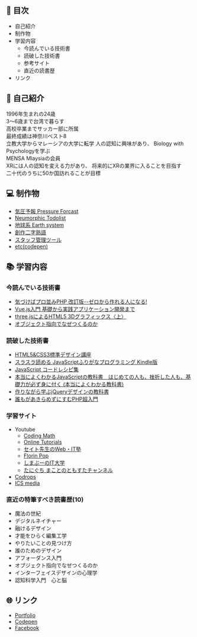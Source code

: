 ## 🔖 目次
- 自己紹介
- 制作物
- 学習内容
  - 今読んでいる技術書
  - 読破した技術書
  - 参考サイト
  - 直近の読書歴
- リンク
## 🔎 自己紹介
1996年生まれの24歳  
3～6歳まで台湾で暮らす  
高校卒業までサッカー部に所属  
最終成績は神奈川ベスト8  
立教大学からマレーシアの大学に転学 
人の認知に興味があり、 
Biology with Psychologyを学ぶ  
MENSA Mlaysiaの会員  
XRには人の認知を変える力があり、 
将来的にXRの業界に入ることを目指す  
二十代のうちに50か国訪れることが目標 

## 💻 制作物
- [気圧予報 Pressure Forcast](./weather/README.md)
- [Neumorphic Todolist](./todoList/README.md)
- [地球系 Earth system](./earth/README.md)
- [創作二字熟語](./niji/README.md)
- [スタッフ管理ツール](./staff/README.md)
- [etc(codepen)](https://codepen.io/your-work/)

## 📚 学習内容
### 今読んでいる技術書
- [気づけばプロ並みPHP 改訂版--ゼロから作れる人になる! ](https://www.amazon.co.jp/%E6%B0%97%E3%81%A5%E3%81%91%E3%81%B0%E3%83%97%E3%83%AD%E4%B8%A6%E3%81%BFPHP-%E6%94%B9%E8%A8%82%E7%89%88-%E3%82%BC%E3%83%AD%E3%81%8B%E3%82%89%E4%BD%9C%E3%82%8C%E3%82%8B%E4%BA%BA%E3%81%AB%E3%81%AA%E3%82%8B-%E8%B0%B7%E8%97%A4-%E8%B3%A2%E4%B8%80/dp/4865940650/ref=sr_1_5?__mk_ja_JP=%E3%82%AB%E3%82%BF%E3%82%AB%E3%83%8A&dchild=1&keywords=php&qid=1605953454&sr=8-5)
- [Vue.js入門 基礎から実践アプリケーション開発まで](https://www.amazon.co.jp/Vue-js%E5%85%A5%E9%96%80-%E5%9F%BA%E7%A4%8E%E3%81%8B%E3%82%89%E5%AE%9F%E8%B7%B5%E3%82%A2%E3%83%97%E3%83%AA%E3%82%B1%E3%83%BC%E3%82%B7%E3%83%A7%E3%83%B3%E9%96%8B%E7%99%BA%E3%81%BE%E3%81%A7-%E5%B7%9D%E5%8F%A3-%E5%92%8C%E4%B9%9F-ebook/dp/B07J6FP6NQ/ref=sr_1_6?__mk_ja_JP=%E3%82%AB%E3%82%BF%E3%82%AB%E3%83%8A&dchild=1&keywords=vue.js&qid=1605953484&sr=8-6)
- [three.jsによるHTML5 3Dグラフィックス〈上〉](https://www.amazon.co.jp/three-js%E3%81%AB%E3%82%88%E3%82%8BHTML5-3D%E3%82%B0%E3%83%A9%E3%83%95%E3%82%A3%E3%83%83%E3%82%AF%E3%82%B9%E3%80%88%E4%B8%8A%E3%80%89-%E9%81%A0%E8%97%A4-%E7%90%86%E5%B9%B3/dp/4877833234/ref=sr_1_5?__mk_ja_JP=%E3%82%AB%E3%82%BF%E3%82%AB%E3%83%8A&dchild=1&keywords=three.js&qid=1605953601&sr=8-5)
- [オブジェクト指向でなぜつくるのか](https://www.amazon.co.jp/%E3%82%AA%E3%83%96%E3%82%B8%E3%82%A7%E3%82%AF%E3%83%88%E6%8C%87%E5%90%91%E3%81%A7%E3%81%AA%E3%81%9C%E3%81%A4%E3%81%8F%E3%82%8B%E3%81%AE%E3%81%8B-%E7%AC%AC2%E7%89%88-%E5%B9%B3%E6%BE%A4-%E7%AB%A0/dp/4822284654)

### 読破した技術書
- [HTML5&CSS3標準デザイン講座](https://www.amazon.co.jp/HTML5-CSS3%E6%A8%99%E6%BA%96%E3%83%87%E3%82%B6%E3%82%A4%E3%83%B3%E8%AC%9B%E5%BA%A7-30LESSONS%E3%80%90%E7%AC%AC2%E7%89%88%E3%80%91-%E8%8D%89%E9%87%8E-%E3%81%82%E3%81%91%E3%81%BF/dp/4798158135/ref=sr_1_34?__mk_ja_JP=%E3%82%AB%E3%82%BF%E3%82%AB%E3%83%8A&dchild=1&keywords=html+css&qid=1605889555&sr=8-34)
- [スラスラ読める JavaScriptふりがなプログラミング Kindle版 ](https://www.amazon.co.jp/%E3%82%B9%E3%83%A9%E3%82%B9%E3%83%A9%E8%AA%AD%E3%82%81%E3%82%8B-JavaScript%E3%81%B5%E3%82%8A%E3%81%8C%E3%81%AA%E3%83%97%E3%83%AD%E3%82%B0%E3%83%A9%E3%83%9F%E3%83%B3%E3%82%B0-%E5%8F%8A%E5%B7%9D%E5%8D%93%E4%B9%9F-ebook/dp/B07DR76HSG/ref=sr_1_8?__mk_ja_JP=%E3%82%AB%E3%82%BF%E3%82%AB%E3%83%8A&dchild=1&keywords=javascript&qid=1605889638&sr=8-8)
- [JavaScript コードレシピ集](https://www.amazon.co.jp/JavaScript-%E3%82%B3%E3%83%BC%E3%83%89%E3%83%AC%E3%82%B7%E3%83%94%E9%9B%86-%E6%B1%A0%E7%94%B0-%E6%B3%B0%E5%BB%B6/dp/4297103680/ref=sr_1_1_sspa?__mk_ja_JP=%E3%82%AB%E3%82%BF%E3%82%AB%E3%83%8A&dchild=1&keywords=javascript&qid=1605889638&sr=8-1-spons&psc=1&spLa=ZW5jcnlwdGVkUXVhbGlmaWVyPUExRlE0TEs3SFlLMVpDJmVuY3J5cHRlZElkPUEwMDgzNDI3MjFESVZGUE9ZTkFMMSZlbmNyeXB0ZWRBZElkPUExUVVPWFpTU1pXVUdJJndpZGdldE5hbWU9c3BfYXRmJmFjdGlvbj1jbGlja1JlZGlyZWN0JmRvTm90TG9nQ2xpY2s9dHJ1ZQ==)
- [本当によくわかるJavaScriptの教科書　はじめての人も、挫折した人も、基礎力が必ず身に付く (本当によくわかる教科書)](https://www.amazon.co.jp/%E6%9C%AC%E5%BD%93%E3%81%AB%E3%82%88%E3%81%8F%E3%82%8F%E3%81%8B%E3%82%8BJavaScript%E3%81%AE%E6%95%99%E7%A7%91%E6%9B%B8-%E3%81%AF%E3%81%98%E3%82%81%E3%81%A6%E3%81%AE%E4%BA%BA%E3%82%82%E3%80%81%E6%8C%AB%E6%8A%98%E3%81%97%E3%81%9F%E4%BA%BA%E3%82%82%E3%80%81%E5%9F%BA%E7%A4%8E%E5%8A%9B%E3%81%8C%E5%BF%85%E3%81%9A%E8%BA%AB%E3%81%AB%E4%BB%98%E3%81%8F-%E6%9C%AC%E5%BD%93%E3%81%AB%E3%82%88%E3%81%8F%E3%82%8F%E3%81%8B%E3%82%8B%E6%95%99%E7%A7%91%E6%9B%B8-ENTACL-GRAPHICXXX-ebook/dp/B07DKXNHT9/ref=sr_1_29?__mk_ja_JP=%E3%82%AB%E3%82%BF%E3%82%AB%E3%83%8A&dchild=1&keywords=javascript&qid=1605889638&sr=8-29)
- [作りながら学ぶjQueryデザインの教科書 ](https://www.amazon.co.jp/%E4%BD%9C%E3%82%8A%E3%81%AA%E3%81%8C%E3%82%89%E5%AD%A6%E3%81%B6jQuery%E3%83%87%E3%82%B6%E3%82%A4%E3%83%B3%E3%81%AE%E6%95%99%E7%A7%91%E6%9B%B8-%E7%8B%A9%E9%87%8E-%E7%A5%90%E6%9D%B1-ebook/dp/B00M939XZY/ref=sr_1_29?__mk_ja_JP=%E3%82%AB%E3%82%BF%E3%82%AB%E3%83%8A&dchild=1&keywords=jQuery&qid=1605938658&sr=8-29)
- [誰もがあきらめずにすむPHP超入門](https://www.amazon.co.jp/%E8%AA%B0%E3%82%82%E3%81%8C%E3%81%82%E3%81%8D%E3%82%89%E3%82%81%E3%81%9A%E3%81%AB%E3%81%99%E3%82%80PHP%E8%B6%85%E5%85%A5%E9%96%80-%E8%A5%BF%E6%B2%A2-%E5%A4%A2%E8%B7%AF-ebook/dp/B07M8TWRSJ/ref=sr_1_9?__mk_ja_JP=%E3%82%AB%E3%82%BF%E3%82%AB%E3%83%8A&dchild=1&keywords=php&qid=1605947893&sr=8-9)

### 学習サイト
- Youtube
  - [Coding Math](https://www.youtube.com/user/codingmath/playlists)
  - [Online Tutorials](https://www.youtube.com/channel/UCbwXnUipZsLfUckBPsC7Jog)
  - [セイト先生のWeb・IT塾](https://www.youtube.com/channel/UC8IWoNfegB72Q2nT9GJy2zQ)
  - [Florin Pop](https://www.youtube.com/channel/UCeU-1X402kT-JlLdAitxSMA)
  - [しまぶーのIT大学](https://www.youtube.com/channel/UCti6dG0zSAetLGGYcgNML4Q)
  - [たにぐち まことのともすたチャンネル](https://www.youtube.com/user/tomostajp)
- [Codrops](https://tympanus.net/codrops/)
- [ICS media](https://ics.media/)

### 直近の特筆すべき読書歴(10)
- 魔法の世紀
- デジタルネイチャー
- 融けるデザイン
- 才能をひらく編集工学
- やりたいことの見つけ方
- 誰のためのデザイン
- アフォーダンス入門
- オブジェクト指向でなぜつくるのか
- インターフェイスデザインの心理学
- 認知科学入門　心と脳

## 🌐 リンク
- [Portfolio](http://whitehead.php.xdomain.jp/)
- [Codepen](https://codepen.io/your-work/)
- [Facebook](https://www.facebook.com/tomoki.yoshii.5/)

